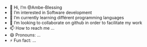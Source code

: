 - 👋 Hi, I’m @Ambe-Blessing
- 👀 I’m interested in Software development 
- 🌱 I’m currently learning différent programming languages 
- 💞️ I’m looking to collaborate on github in order to facilitate my work
- 📫 How to reach me ...
- 😄 Pronouns: ...
- ⚡ Fun fact: ...

<!---
Ambe-Blessing/Ambe-Blessing is a ✨ special ✨ repository because its `README.md` (this file) appears on your GitHub profile.
You can click the Preview link to take a look at your changes.
--->
